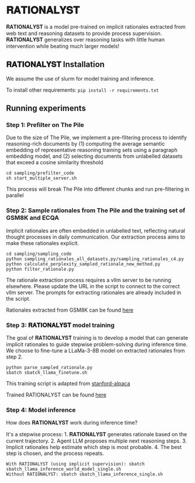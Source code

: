 # 𝐑𝐀𝐓𝐈𝐎𝐍𝐀𝐋𝐘𝐒𝐓

𝐑𝐀𝐓𝐈𝐎𝐍𝐀𝐋𝐘𝐒𝐓 is a model pre-trained on implicit rationales extracted from web text and reasoning datasets to provide process supervision. 𝐑𝐀𝐓𝐈𝐎𝐍𝐀𝐋𝐘𝐒𝐓 generalizes over reasoning tasks with little human intervention while beating much larger models!

## 𝐑𝐀𝐓𝐈𝐎𝐍𝐀𝐋𝐘𝐒𝐓 Installation
We assume the use of slurm for model training and inference.

To install other requirements: `pip install -r requirements.txt`


## Running experiments
### Step 1: Prefilter on The Pile
Due to the size of The Pile, we implement a pre-filtering process to identify reasoning-rich documents by (1) computing the average semantic embedding of representative reasoning training sets using a paragraph embedding model, and (2) selecting documents from unlabelled datasets that exceed a cosine similarity threshold

```
cd sampling/prefilter_code
sh start_multiple_server.sh
```

This process will break The Pile into different chunks and run pre-filtering in parallel

### Step 2: Sample rationales from The Pile and the training set of GSM8K and ECQA
Implicit rationales are often embedded in unlabelled text, reflecting natural thought processes in daily communication. Our extraction process aims to make these rationales explicit. 

```
cd sampling/sampling_code
python sampling_rationales_all_datasets.py/sampling_rationales_c4.py
python calculate_perplexity_sampled_rationale_new_method.py
python filter_rationale.py
```

The rationale extraction process requires a vllm server to be running elsewhere. Please update the URL in the script to connect to the correct vllm server. The prompts for extracting rationales are already included in the script.

Rationales extracted from GSM8K can be found [here](https://huggingface.co/datasets/Dongwei/reasoning_world_model)

### Step 3: 𝐑𝐀𝐓𝐈𝐎𝐍𝐀𝐋𝐘𝐒𝐓 model training
The goal of 𝐑𝐀𝐓𝐈𝐎𝐍𝐀𝐋𝐘𝐒𝐓 training is to develop a model that can generate implicit rationales to guide stepwise problem-solving during inference time. We choose to fine-tune a LLaMa-3-8B model on extracted rationales from step 2.

```
python parse_sampled_rationale.py
sbatch sbatch_llama_finetune.sh
```

This training script is adapted from [stanford-alpaca](https://github.com/tatsu-lab/stanford_alpaca)

Trained RATIONALYST can be found [here](https://huggingface.co/Dongwei/Rationalyst_reasoning_datasets)

### Step 4: Model inference
How does 𝐑𝐀𝐓𝐈𝐎𝐍𝐀𝐋𝐘𝐒𝐓 work during inference time? 

It's a stepwise process: 1. 𝐑𝐀𝐓𝐈𝐎𝐍𝐀𝐋𝐘𝐒𝐓 generates rationale based on the current trajectory. 2. Agent LLM proposes multiple next reasoning steps. 3. Implicit rationales help estimate which step is most probable. 4. The best step is chosen, and the process repeats.

```
With RATIONALYST (using implicit supervision): sbatch sbatch_llama_inference_world_model_single.sh
Without RATIONALYST: sbatch sbatch_llama_inference_single.sh
```
